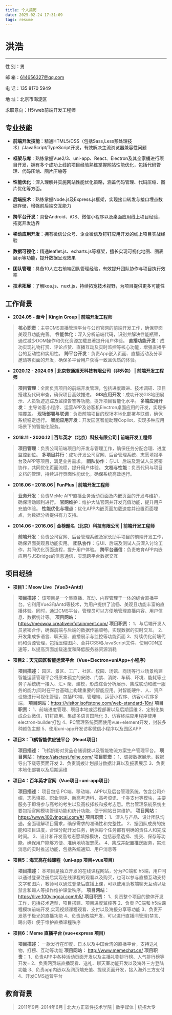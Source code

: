 ```yaml
---
title: 个人简历
date: 2025-02-24 17:31:09
tags: resume
---
```

# 洪浩
---
性 别：男

邮 箱：<614656327@qq.com>

电 话：135 8170 5949

地 址：北京市海淀区

求职意向：H5/web前端开发工程师

## 专业技能

-   **前端开发技能**：精通HTML5/CSS（包括Sass,Less预处理技术）/JavaScript/TypeScript开发，有效解决主流浏览器兼容性问题

-   **框架与库**：熟练掌握Vue2/3、uni-app、React、Electron及其全家桶进行项目开发，拥有多个成功上线的项目经验熟练掌握网站性能优化，包括代码管理、代码压缩、图片压缩等

-   **性能优化**：深入理解并实施网站性能优化策略，涵盖代码管理、代码压缩、图片优化等方面。

-   **后端技术**：熟练掌握Node.js及Express.js框架，实现接口转发与接口埋点数据存储，增强前后端交互能力

-   **跨平台开发**：具备Android、iOS、微信小程序以及桌面应用线上项目经验，拓宽开发边界

-   **移动应用开发**：拥有微信公众号、企业微信及钉钉应用开发的线上项目实战经验

-   **数据可视化**：精通leaflet.js、echarts.js等框架，擅长实现可视化地图、图表展示等功能，提升数据呈现效果

-   **团队管理**：具备10人左右前端团队管理经验，有效提升团队协作与项目执行效率

-   **技术拓展**：了解koa.js、nuxt.js，持续拓宽技术视野，为项目提供更多可能性

## 工作背景

-   **2024.05 - 至今 \| Kingin Group \| 前端开发工程师**

> **核心职责**：主导CMS直播管理平台与公司官网的前端开发工作，确保界面美观且功能完善。
> **性能优化**：深入分析前端代码，识别并解决性能瓶颈，通过减少DOM操作和优化资源加载显著提升用户体验。
> **直播功能开发**：成功实现礼物打赏、评论点赞、直播互动及实时监控等核心功能，增强直播平台的互动性和实用性。
> **跨平台开发**：负责App嵌入页面、直播活动及分享邀请等页面的开发，确保多平台用户获得一致且优质的体验。

-   **2020.12 - 2024.05 \| 北京软通旭天科技有限公司（非外包） \| 前端开发工程师**

> **项目管理**：全面负责项目的前端开发管理，包括进度跟进、技术调研、项目搭建及代码审查，确保项目高效推进。
> **GIS应用开发**：成功开发GIS地图展示、人员轨迹追踪及监控告警等功能，提升项目智能化水平。
> **多端应用开发：** 主导访客小程序、运营APP及访客机Electron桌面应用的开发，实现多端覆盖。
> **现场部署与联调**：负责前端项目的现场本地化部署与联调，确保系统稳定运行。
> **智能应用开发**：开发园区智能助理Copilot，实现多种应用场景下的智能化服务。

-   **2018.11 - 2020.12 \| 百年英才（北京）科技有限公司 \| 前端开发工程师**

> **项目管理**：负责公司前端项目的开发与管理工作，确保任务分配合理、进度监控到位。
> **多项目并行**：成功开发公司官网、后台管理系统、志愿填报平台及APP等项目，满足业务需求。
> **团队协作**：与UI、后端及测试人员紧密协作，共同优化页面流程，提升用户体验。
> **文档与性能**：负责代码与项目文档的管理，持续进行页面性能优化，确保系统高效运行。

-   **2016.06 - 2018.06 \| FunPlus \| 前端开发工程师**

> **业务开发**：负责MeMe APP直播业务活动页面及内嵌页面的开发与维护，确保活动顺利进行。
> **官网维护**：维护大陆官网并开发充值功能，提升用户充值体验。
> **性能优化与埋点**：优化APP内嵌页面加载速度并设置页面埋点，为数据分析提供有力支持。

-   **2014.06 - 2016.06 \| 金榜题名（北京）科技有限公司 \| 前端开发工程师**

> **前端开发**：负责公司官网、后台管理系统及家长助手项目的前端开发工作，确保界面美观且功能实用。
> **团队协作**：与UI、后端及测试人员深入讨论工作，共同优化页面流程，提升用户体验。
> **跨平台通信**：负责教育APP内嵌应用与JSBridge的信息通信，实现跨平台数据交互

## 项目经验

-  **项目1：Meow Live（Vue3+Antd）**
> **项目描述：** 该项目是一个集直播、互动、内容管理于一体的综合直播平台。它利用Vue3和Antd等技术，为用户提供了流畅、美观且功能丰富的直播体验。同时，通过CMS平台，管理员可以方便地管理直播内容、用户信息、数据统计等。
> **项目网站：** https://meowqa.creativeinfotainment.com/
> **项目职责：**
> 1、与后端开发人员紧密合作，确保前端与后端的数据传输顺畅，实现数据的实时交互。
> 2、开发集成多语言、聊天室、直播展示与监控等功能页面
> 3、持续优化前端代码和资源管理，包括压缩图片、合并CSS和JavaScript文件、使用CDN加速等，以提高页面加载速度和降低服务器资源消耗

- **项目2：天元园区智能运营平台（Vue+Electron+uniApp+小程序）**
> **项目描述：** 园区、景区、工厂、社区、校园、场馆、商场等行业场景构建智能运营管理平台将原本孤立的安防、门禁、消防、车辆、环境、能耗等业务子系统统一接入、汇> 聚、建模，形成综合分析展示、集成联动和统一服务的能力;同时在平台基础上构建重要的智能应用。对智能硬件、人、资产设施进行可视化管理，包括PC端、管理端、运营小程序、访客小程序多端。
> **项目网站：**<https://visitor.isoftstone.com/web-standard-18n/>
> **项目职责：**
> 1、前端进度管理、项目本地或远程部署以及后期运维
> 2、定制化集成企业微信，钉钉应用、集成多语言国际化
> 3、访客终端应用程序使用electron-builder打包
> 4、PC管理系统页面使用vue+element开发，封装多种颜色主题
> 5、使用uni-app开发访客微信小程序以及园区APP

- **项目3：飞鹤智能供应链平台（React项目）**
> **项目描述：** 飞鹤奶粉对货品仓储调拨以及智能物流方案生产管理平台。
> **项目网站：** https://aisctest.feihe.com/
> **项目职责：**
> 1、调拨数据展示，数据导出下载等页面开发
> 2、负责调拨计划部分数据计算以及报表展示
> 3、负责本地化部署以及后期运维

- **项目4：百年英才官网（Vue项目+uni-app项目）**
> **项目描述：** 项目包括 PC端、移动端、APP以及后台管理系统，包含公司介绍，志愿填报、职业测评、新高考选科、高考资讯、卡券支付等模块，主要服务于即将参与高考的考生以及高校择校和报考志愿。后台管理系統系统主要包括官网模块管理功能和统计功能，便于网站日常维护。
> **项目网站：**<https://www.100yingcai.com/#/>
> **项目职责：**
> 1、深入与产品、设计团队沟通，全面理解项目需求，确保需求的准确性和完整性。
> 2、据团队成员的技能和项目进度，合理分配开发任务，确保每个任务都有明确的责任人和完成时间。
> 3、设计和开发高考志愿填报模块，包括志愿选择、提交、保存等功能，确保用户能够方便、准确地填报志愿。
> 4、集成并配置推送服务，实现消息的实时推送功能，包括系统通知、用户消息等

- **项目5：海天高在线课程（uni-app 项目+vue项目）**
> **项目描述：** 本项目是独立开发的在线课程网站，分为PC端和 h5端，用户可以通过登录注册后实现在线课程的观看以及购买，也可以参与直播互动支持文字和图片，教师可以通过登录后直播上课，可以使用助教端聊天互动以及禁言和踢人等操作维护课堂秩序。
> **项目网站：** https://live.100yingcai.com/h5/
> **项目职责：**
> 1、负责整个项目的整体开发工作，包括技术选型，项目搭建、项目进度监控等
> 2、负责 PC端和 h5端课程模块前端开发,实现视频课程观看、支付以及海报分享等功能
> 3、负责开发基于极光的直播功能
> 4、负责助教端开发，可以进行直播间管理(禁言、踢出等）便于维护直播课程秩序

- **项目6：Meme 直播平台 (vue+express 项目）**
> **项目描述：** 一款发行在印度、日本以及中国台湾的直播平台，支持送礼物，打榜、互动等功能
> **项目网站：** http://www.memechat.cn/
> **项目职责：**
> 1、负责APP中各种活动页面开发以及主播礼物排行榜、人气排行榜等开发=
> 2、负责网页端直播观看、送礼、聊天室功能开发以及海外三方登陆功能
> 3、负责app内嵌以及网页端充值、提现页面开发，接入海外三方支付
> 4、开发CMS运营平台

## 教育背景

> 2011年9月-2014年6月 \| 北大方正软件技术学院 \| 数字媒体 \| 统招大专

